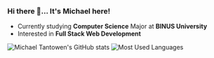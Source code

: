 ### Hi there 👋... It's Michael here!

- Currently studying **Computer Science** Major at **BINUS University**
- Interested in **Full Stack Web Development**


![Michael Tantowen's GitHub stats](https://github-readme-stats.vercel.app/api?username=michaeltantowen&theme=tokyonight)
![Most Used Languages](https://github-readme-stats.vercel.app/api/top-langs/?username=michaeltantowen&layout=compact)

